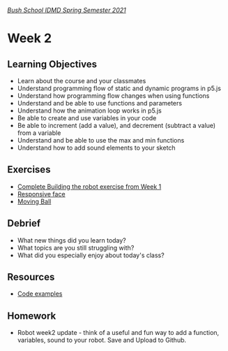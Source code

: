 [_Bush School IDMD Spring Semester 2021_](https://chandrunarayan.github.io/idmd/)

# Week 2

## Learning Objectives

* Learn about the course and your classmates
* Understand programming flow of static and dynamic programs in p5.js
* Understand how programming flow changes when using functions
* Understand and be able to use functions and parameters
* Understand how the animation loop works in p5.js
* Be able to create and use variables in your code
* Be able to increment (add a value), and decrement (subtract a value) from a variable
* Understand and be able to use the max and min functions
* Understand how to add sound elements to your sketch

## Exercises

* [Complete Building the robot exercise from Week 1](../week1/exercises/robot.md)
* [Responsive face](exercises/face.md)
* [Moving Ball](exercises/ball.md)



## Debrief

* What new things did you learn today?
* What topics are you still struggling with?
* What did you especially enjoy about today's class?

## Resources

* [Code examples](code/)

## Homework

* Robot week2 update - think of a useful and fun way to add a function, variables, sound to your robot. Save and Upload to Github.